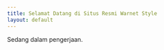```yaml
---
title: Selamat Datang di Situs Resmi Warnet Style
layout: default
---
```


Sedang dalam pengerjaan.
